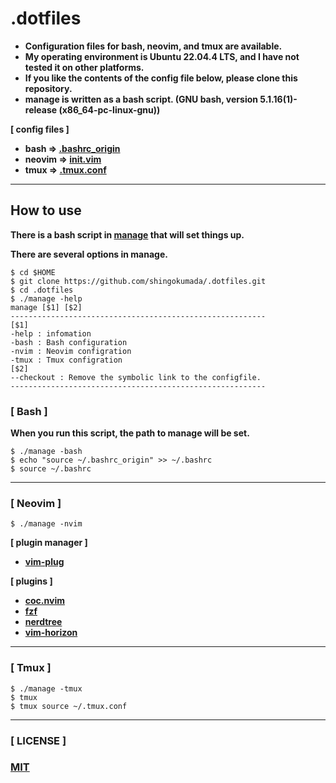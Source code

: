 # **.dotfiles**

- **Configuration files for bash, neovim, and tmux are available.**
- **My operating environment is Ubuntu 22.04.4 LTS, and I have not tested it on other platforms.**
- **If you like the contents of the config file below, please clone this repository.**
- **manage is written as a bash script. (GNU bash, version 5.1.16(1)-release (x86_64-pc-linux-gnu))**

**[ config files ]**

- **bash => [.bashrc_origin](https://github.com/shingokumada/.dotfiles/blob/ubuntu/config/bash/.bashrc_origin)**
- **neovim => [init.vim](https://github.com/shingokumada/.dotfiles/blob/ubuntu/config/neovim/init.vim)**
- **tmux => [.tmux.conf](https://github.com/shingokumada/.dotfiles/blob/ubuntu/config/tmux/.tmux.conf)**

--------------------------------------------------------------------

## **How to use**

**There is a bash script in [manage](https://github.com/shingokumada/.dotfiles/blob/ubuntu/manage) that will set things up.**

**There are several options in manage.**

```shell
$ cd $HOME
$ git clone https://github.com/shingokumada/.dotfiles.git
$ cd .dotfiles
$ ./manage -help
manage [$1] [$2]
---------------------------------------------------------
[$1]
-help : infomation
-bash : Bash configuration
-nvim : Neovim configration
-tmux : Tmux configration
[$2]
--checkout : Remove the symbolic link to the configfile.
---------------------------------------------------------
```

### **[ Bash ]**

**When you run this script, the path to manage will be set.**

```shell
$ ./manage -bash
$ echo "source ~/.bashrc_origin" >> ~/.bashrc
$ source ~/.bashrc
```
--------------------------------------------------------------------

### **[ Neovim ]**

```shell
$ ./manage -nvim
```

**[ plugin manager ]**

- **[vim-plug](https://github.com/junegunn/vim-plug)**

**[ plugins ]**

- **[coc.nvim](https://github.com/neoclide/coc.nvim)**
- **[fzf](https://github.com/junegunn/fzf)**
- **[nerdtree](https://github.com/preservim/nerdtree)**
- **[vim-horizon](https://github.com/ntk148v/vim-horizon)**

--------------------------------------------------------------------

### **[ Tmux ]**

```shell
$ ./manage -tmux
$ tmux
$ tmux source ~/.tmux.conf
```

--------------------------------------------------------------------

### **[ LICENSE ]**

### **[MIT](https://github.com/shingokumada/.dotfiles/blob/ubuntu/LICENSE)**
